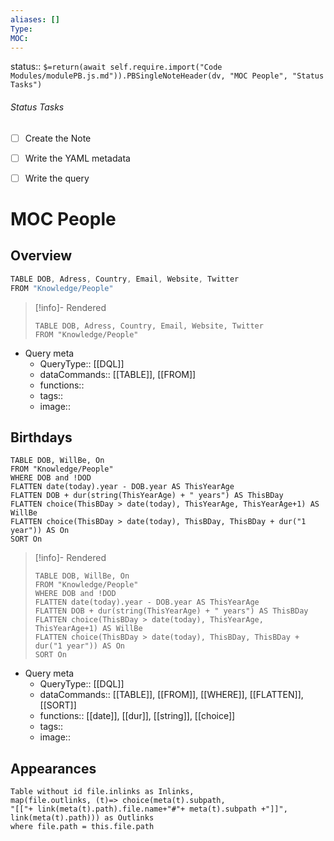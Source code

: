 ```yaml
---
aliases: []
Type: 
MOC:
---
```


status:: `$=return(await self.require.import("Code Modules/modulePB.js.md")).PBSingleNoteHeader(dv, "MOC People", "Status Tasks")`

###### Status Tasks
- [ ] Create the Note
- [ ] Write the YAML metadata
- [ ] Write the query


# MOC People

## Overview

```js
TABLE DOB, Adress, Country, Email, Website, Twitter
FROM "Knowledge/People"
```

>[!info]- Rendered
>```dataview
>TABLE DOB, Adress, Country, Email, Website, Twitter
>FROM "Knowledge/People"
>```

- Query meta
    - QueryType:: [[DQL]]
    - dataCommands:: [[TABLE]], [[FROM]]
    - functions:: 
    - tags:: 
    - image:: 

## Birthdays

```JS
TABLE DOB, WillBe, On
FROM "Knowledge/People"
WHERE DOB and !DOD
FLATTEN date(today).year - DOB.year AS ThisYearAge
FLATTEN DOB + dur(string(ThisYearAge) + " years") AS ThisBDay
FLATTEN choice(ThisBDay > date(today), ThisYearAge, ThisYearAge+1) AS WillBe
FLATTEN choice(ThisBDay > date(today), ThisBDay, ThisBDay + dur("1 year")) AS On
SORT On
```

>[!info]- Rendered
>```dataview
>TABLE DOB, WillBe, On
>FROM "Knowledge/People"
>WHERE DOB and !DOD
>FLATTEN date(today).year - DOB.year AS ThisYearAge
>FLATTEN DOB + dur(string(ThisYearAge) + " years") AS ThisBDay
>FLATTEN choice(ThisBDay > date(today), ThisYearAge, ThisYearAge+1) AS WillBe
>FLATTEN choice(ThisBDay > date(today), ThisBDay, ThisBDay + dur("1 year")) AS On
>SORT On
>```

- Query meta
    - QueryType:: [[DQL]]
    - dataCommands:: [[TABLE]], [[FROM]], [[WHERE]], [[FLATTEN]], [[SORT]]
    - functions:: [[date]], [[dur]], [[string]], [[choice]]
    - tags:: 
    - image:: 

## Appearances

```dataview
Table without id file.inlinks as Inlinks, 
map(file.outlinks, (t)=> choice(meta(t).subpath, 
"[["+ link(meta(t).path).file.name+"#"+ meta(t).subpath +"]]", 
link(meta(t).path))) as Outlinks
where file.path = this.file.path
```




